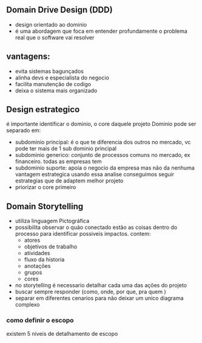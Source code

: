 ## Domain Drive Design (DDD)
- design orientado ao dominio
- é uma abordagem que foca em entender profundamente o problema real que o software vai resolver 

## vantagens:
 - evita sistemas bagunçados
 - alinha devs e especialista do negocio
 - facilita manutenção de codigo
 - deixa o sistema mais organizado


## Design estrategico
é importante identificar o dominio, o core daquele projeto
Dominio pode ser separado em:
- subdominio principal: é o que te diferencia dos outros no mercado, vc pode ter mais de 1 sub dominio principal
- subdominio generico: conjunto de processos comuns no mercado, ex financeiro. todas as empresas tem
- subdominio suporte: apoia o negocio da empresa mas não da nenhuma vantagem estrategica
usando essa analise conseguimos seguir estrategias que de adaptem melhor projeto
- priorizar o core primeiro 

## Domain Storytelling
- utiliza linguagem Pictográfica
- possibilita observar o quão conectado estão as coisas dentro do processo para identificar possiveis impactos.
contem:
	- atores
	- objetivos de trabalho
	- atividades 
	- fluxo da historia
	- anotações
	- grupos
	- cores
- no storytelling é necessario detalhar cada uma das ações do projeto
- buscar sempre responder (como, onde, por que, pra quem )
- separar em diferentes cenarios para não deixar um unico diagrama complexo

### como definir o escopo
existem 5 niveis de detalhamento de escopo
<!--stackedit_data:
eyJoaXN0b3J5IjpbLTE1MTEyMDQzMzUsLTcyNTU4NzI2MiwxOD
k3MDIzOTU0LC04MDE2NzkyODcsLTEzNTM0MDgyMDUsMjA4NzQ0
MjU5OCwtMTQzMTQyNTUyMCwyMDg3NDQyNTk4LDEzODEzNzA4NT
IsLTI1ODY1NDI5NiwyMTIyNjk2NjI0LC0xNzY5MzcxNzE0LDI1
MjA4NTE5NV19
-->